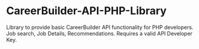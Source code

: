 CareerBuilder-API-PHP-Library
=============================

Library to provide basic CareerBuilder API functionality for PHP developers.  Job search, Job Details, Recommendations.  Requires a valid API Developer Key.